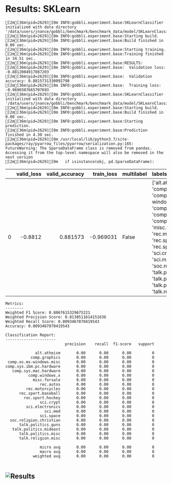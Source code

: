 # Results: SKLearn
```
[2m[36m(pid=2629)[0m INFO:gobbli.experiment.base:SKLearnClassifier initialized with data directory '/data/users/jnance/gobbli/benchmark/benchmark_data/model/SKLearnClassifier/32b966f0016e4f6fa6aa9966a8c6fd81'
[2m[36m(pid=2629)[0m INFO:gobbli.experiment.base:Starting build.
[2m[36m(pid=2629)[0m INFO:gobbli.experiment.base:Build finished in 0.00 sec.
[2m[36m(pid=2629)[0m INFO:gobbli.experiment.base:Starting training.
[2m[36m(pid=2629)[0m INFO:gobbli.experiment.base:Training finished in 34.51 sec.
[2m[36m(pid=2629)[0m INFO:gobbli.experiment.base:RESULTS:
[2m[36m(pid=2629)[0m INFO:gobbli.experiment.base:  Validation loss: -0.8812004917087203
[2m[36m(pid=2629)[0m INFO:gobbli.experiment.base:  Validation accuracy: 0.8815731330092798
[2m[36m(pid=2629)[0m INFO:gobbli.experiment.base:  Training loss: -0.9690307665707693
[2m[36m(pid=2629)[0m INFO:gobbli.experiment.base:SKLearnClassifier initialized with data directory '/data/users/jnance/gobbli/benchmark/benchmark_data/model/SKLearnClassifier/42f3b187edf44a78b04c33188f66de0b'
[2m[36m(pid=2629)[0m INFO:gobbli.experiment.base:Starting build.
[2m[36m(pid=2629)[0m INFO:gobbli.experiment.base:Build finished in 0.00 sec.
[2m[36m(pid=2629)[0m INFO:gobbli.experiment.base:Starting prediction.
[2m[36m(pid=2629)[0m INFO:gobbli.experiment.base:Prediction finished in 4.30 sec.
[2m[36m(pid=2629)[0m /usr/local/lib/python3.7/site-packages/ray/pyarrow_files/pyarrow/serialization.py:165: FutureWarning: The SparseDataFrame class is removed from pandas. Accessing it from the top-level namespace will also be removed in the next version
[2m[36m(pid=2629)[0m   if isinstance(obj, pd.SparseDataFrame):

```
|    |   valid_loss |   valid_accuracy |   train_loss | multilabel   | labels                                                                                                                                                                                                                                                                                                                                                                                                    | checkpoint                                                                                                                                                                 | node_ip_address   | model_params   |
|---:|-------------:|-----------------:|-------------:|:-------------|:----------------------------------------------------------------------------------------------------------------------------------------------------------------------------------------------------------------------------------------------------------------------------------------------------------------------------------------------------------------------------------------------------------|:---------------------------------------------------------------------------------------------------------------------------------------------------------------------------|:------------------|:---------------|
|  0 |      -0.8812 |         0.881573 |    -0.969031 | False        | ['alt.atheism', 'comp.graphics', 'comp.os.ms-windows.misc', 'comp.sys.ibm.pc.hardware', 'comp.sys.mac.hardware', 'comp.windows.x', 'misc.forsale', 'rec.autos', 'rec.motorcycles', 'rec.sport.baseball', 'rec.sport.hockey', 'sci.crypt', 'sci.electronics', 'sci.med', 'sci.space', 'soc.religion.christian', 'talk.politics.guns', 'talk.politics.mideast', 'talk.politics.misc', 'talk.religion.misc'] | /data/users/jnance/gobbli/benchmark/benchmark_data/model/SKLearnClassifier/32b966f0016e4f6fa6aa9966a8c6fd81/train/327d971e8f1e448fad3890a03883816e/output/estimator.joblib | 172.80.10.2       | {}             |
```
Metrics:
--------
Weighted F1 Score: 0.8067615329675221
Weighted Precision Score: 0.8130511614151636
Weighted Recall Score: 0.8093467870419543
Accuracy: 0.8093467870419543

Classification Report:
----------------------
                          precision    recall  f1-score   support

             alt.atheism       0.00      0.00      0.00         0
           comp.graphics       0.00      0.00      0.00         0
 comp.os.ms-windows.misc       0.00      0.00      0.00         0
comp.sys.ibm.pc.hardware       0.00      0.00      0.00         0
   comp.sys.mac.hardware       0.00      0.00      0.00         0
          comp.windows.x       0.00      0.00      0.00         0
            misc.forsale       0.00      0.00      0.00         0
               rec.autos       0.00      0.00      0.00         0
         rec.motorcycles       0.00      0.00      0.00         0
      rec.sport.baseball       0.00      0.00      0.00         0
        rec.sport.hockey       0.00      0.00      0.00         0
               sci.crypt       0.00      0.00      0.00         0
         sci.electronics       0.00      0.00      0.00         0
                 sci.med       0.00      0.00      0.00         0
               sci.space       0.00      0.00      0.00         0
  soc.religion.christian       0.00      0.00      0.00         0
      talk.politics.guns       0.00      0.00      0.00         0
   talk.politics.mideast       0.00      0.00      0.00         0
      talk.politics.misc       0.00      0.00      0.00         0
      talk.religion.misc       0.00      0.00      0.00         0

               micro avg       0.00      0.00      0.00         0
               macro avg       0.00      0.00      0.00         0
            weighted avg       0.00      0.00      0.00         0


```

![Results](SKLearn/plot.png)
---